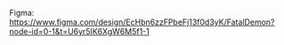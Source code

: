 Figma: https://www.figma.com/design/EcHbn6zzFPbeFj13f0d3yK/FatalDemon?node-id=0-1&t=U6yr5IK6XgW6M5f1-1
